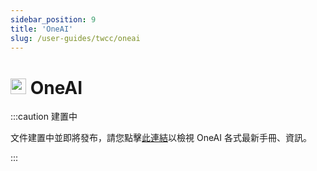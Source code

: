 ```yaml
---
sidebar_position: 9
title: 'OneAI'
slug: /user-guides/twcc/oneai
---
```




# <img src="https://cos.twcc.ai/SYS-MANUAL/uploads/upload_a997c10eb5d383ad9ec2ae25a359f64e.png" width="25" height="25"/> OneAI


:::caution 建置中

文件建置中並即將發布，請您點擊[此連結](https://man.twcc.ai/@twccdocs/doc-oneai-main-zh)以檢視 OneAI 各式最新手冊、資訊。

:::



